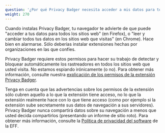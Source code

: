 ```yaml
---
question: '¿Por qué Privacy Badger necesita acceder a mis datos para todos los sitios web?'
weight: 270
---
```


Cuando instalas Privacy Badger, tu navegador te advierte de que puede "acceder a tus datos para todos los sitios web" (en Firefox), o "leer y cambiar todos tus datos en los sitios web que visitas" (en Chrome). Hace bien en alarmarse. Sólo deberías instalar extensiones hechas por organizaciones en las que confíes.

Privacy Badger requiere estos permisos para hacer su trabajo de detectar y bloquear automáticamente los rastreadores en todos los sitios web que usted visita. No estamos espiando irónicamente (o no). Para obtener más información, consulte nuestra [explicación de los permisos de la extensión Privacy Badger](https://github.com/EFForg/privacybadger/blob/master/doc/permissions.md).

Tenga en cuenta que las advertencias sobre los permisos de la extensión sólo cubren aquello a lo que la extensión tiene acceso, no lo que la extensión realmente hace con lo que tiene acceso (como por ejemplo si la extensión sube secretamente sus datos de navegación a sus servidores). Privacy Badger nunca compartirá datos sobre su navegación a menos que usted decida compartirlos (presentando un informe de sitio roto). Para obtener más información, consulte la [Política de privacidad del software](https://www.eff.org/code/privacy/policy) de la EFF.
